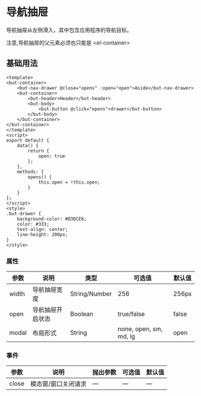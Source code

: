 # 导航抽屉
导航抽屉从左侧滑入，其中包含应用程序的导航目标。

注意,导航抽屉的父元素必须也只能是 &lt;el-container&gt;

## 基础用法

```vue
<template>
<but-container>
	<but-nav-drawer @close="opens" :open="open">Aside</but-nav-drawer>
	<but-container>
		<but-header>Header</but-header>
		<but-body>
			<but-button @click="opens">drawer</but-button>
		</but-body>
	</but-container>
</but-container>
</template>
<script>
export default {
	data() {
		return {
			open: true
		};
	},
	methods: {
		opens() {
			this.open = !this.open;
		}
	}
};
</script>
<style>
.but-drawer {
	background-color: #D3DCE6;
	color: #333;
	text-align: center;
	line-height: 200px;
}
</style>
```




### 属性
| 参数      | 说明    | 类型      | 可选值       | 默认值   |
|---------- |-------- |---------- |-------------  |-------- |
| width | 导航抽屉宽度 | String/Number | 256 | 256px |
| open | 导航抽屉开启状态 | Boolean | true/false | false |
| modal | 布局形式 | String | none, open, sm, md, lg | open |

### 事件
| 参数      | 说明    | 抛出参数      | 可选值       | 默认值   |
|---------- |-------- |---------- |-------------  |-------- |
| close | 模态窗/窗口关闭请求 | — | — | — |